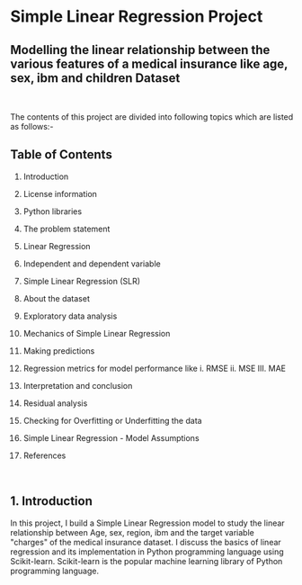 
# Simple Linear Regression Project 


## Modelling the linear relationship between the various features of a medical insurance like age, sex, ibm and children Dataset

&nbsp; &nbsp; &nbsp; &nbsp;


The contents of this project are divided into following topics which are listed as follows:- 




## Table of Contents


1.	Introduction
2.	License information
3.	Python libraries
4.	The problem statement
5.	Linear Regression
6.	Independent and dependent variable
7.	Simple Linear Regression (SLR)
8.	About the dataset
9.	Exploratory data analysis
10.	Mechanics of Simple Linear Regression
12.	Making predictions
13.	Regression metrics for model performance like
 i.     RMSE
ii.      MSE
III.     MAE

14.	Interpretation and conclusion
15.	Residual analysis
16.	Checking for Overfitting or Underfitting the data
17.	Simple Linear Regression - Model Assumptions
18.	References

&nbsp; &nbsp; &nbsp; &nbsp;

## 1.	Introduction

In this project, I build a Simple Linear Regression model to study the linear relationship between Age, sex, region, ibm and the target variable "charges" of the medical insurance dataset. I discuss the basics of linear regression and its implementation in Python programming language using Scikit-learn. Scikit-learn is the popular machine learning library of Python programming language.
 
